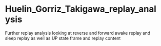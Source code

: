 # Huelin_Gorriz_Takigawa_replay_analysis
Further replay analysis looking at reverse and forward awake replay and sleep replay as well as UP state frame and replay content
